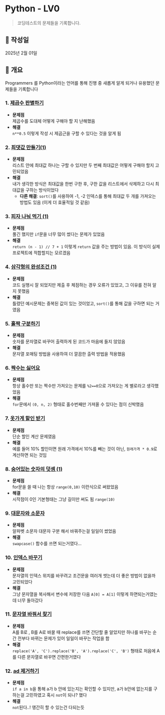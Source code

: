 # Python - LV0

> 코딩테스트의 문제들을 기록합니다.

## 📅 작성일

2025년 2월 01일

## 📝 개요

Programmers 를 Python이라는 언어를 통해 진행 중 새롭게 알게 되거나 유용했던 문제들을 기록합니다

### 1. [제곱수 판별하기](https://school.programmers.co.kr/learn/courses/30/lessons/120909)

- **문제점**  
  제곱수를 도대체 어떻게 구해야 할 지 난해했음
- **해결**  
  `n**0.5` 이렇게 작성 시 제곱근을 구할 수 있다는 것을 알게 됨

### 2. [최댓값 만들기(1)](https://school.programmers.co.kr/learn/courses/30/lessons/120847)

- **문제점**  
  리스트 안에 최대값 하나는 구할 수 있지만 두 번째 최대값은 어떻게 구해야 할지 고민되었음
- **해결**  
  내가 생각한 방식은 최대값을 한번 구한 후, 구한 값을 리스트에서 삭제하고 다시 최대값을 구하는 방식이었다
  - **다른 해결**: `sort()`를 사용하여 -1, -2 인덱스를 통해 최대값 두 개를 가져오는 방법도 있음 (이게 더 효율적일 것 같음)

### 3. [피자 나눠 먹기 (1)](https://school.programmers.co.kr/learn/courses/30/lessons/120814)

- **문제점**  
  풀긴 했지만 `if`문을 너무 많이 썼다는 문제가 있었음
- **해결**  
  `return (n - 1) // 7 + 1` 이렇게 `return` 값을 주는 방법이 있음. 이 방식이 실제 프로젝트에 적합할지는 모르겠음

### 4. [삼각형의 완성조건 (1)](https://school.programmers.co.kr/learn/courses/30/lessons/120889)

- **문제점**  
  코드 실행시 잘 되었지만 제출 후 체점하는 경우 오류가 있었고, 그 이유를 전혀 알지 못했음
- **해결**  
  틀렸던 예시문제는 중복된 값이 있는 것이었고, `sort()`를 통해 값을 구하면 되는 거였음

### 5. [홀짝 구분하기](https://school.programmers.co.kr/learn/courses/30/lessons/181944)

- **문제점**  
  숫자를 문자열로 바꾸어 출력하게 된 코드가 마음에 들지 않았음
- **해결**  
  문자열 포매팅 방법을 사용하여 더 깔끔한 출력 방법을 적용했음

### 6. [짝수는 싫어요](https://school.programmers.co.kr/learn/courses/30/lessons/120813)

- **문제점**  
  항상 홀수만 또는 짝수만 가져오는 문제를 `%2==0`으로 가져오는 게 별로라고 생각했었음
- **해결**  
  `for`문에서 `(0, n, 2)` 형태로 홀수번째만 가져올 수 있다는 점이 신박했음

### 7. [옷가게 할인 받기](https://school.programmers.co.kr/learn/courses/30/lessons/120818)

- **문제점**  
  단순 할인 계산 문제였음
- **해결**  
  예를 들어 10% 할인이면 원래 가격에서 10%를 빼는 것이 아닌, `원래가격 * 0.9`로 계산하면 되는 것임

### 8. [숨어있는 숫자의 덧셈 (1)](https://school.programmers.co.kr/learn/courses/30/lessons/120851)

- **문제점**  
  for문을 쓸 때 나는 항상 `range(0,10)` 이런식으로 써왔었음
- **해결**  
  시작점이 0인 기본형태는 그냥 길이만 써도 됨 `range(10)`

### 9. [대문자와 소문자](https://school.programmers.co.kr/learn/courses/30/lessons/120893)

- **문제점**  
  알파벳 소문자 대문자 구분 해서 바꿔주는걸 일일이 썼었음
- **해결**  
  `swapcase()` 함수를 쓰면 되는거였다...

### 10. [인덱스 바꾸기](https://school.programmers.co.kr/learn/courses/30/lessons/120895)

- **문제점**  
  문자열의 인덱스 위치를 바꾸려고 조건문을 여러개 썻는데 더 좋은 방법이 없을까 고민되었다
- **해결**  
  그냥 문자열을 복사해서 변수에 저장한 다음 `A[0] = A[1]` 이렇게 하면되는거였는데 너무 돌아갔다

### 11. [문자열 바꿔서 찾기](https://school.programmers.co.kr/learn/courses/30/lessons/181864)

- **문제점**  
  A를 B로 , B를 A로 바꿀 때 replace를 쓰면 간단할 줄 알았지만 하나를 바꾸는 순간 전부다 바뀌는 문제가 있어 일일이 바꾸는 작업을 함
- **해결**  
  `replace('A', 'C').replace('B', 'A').replace('C', 'B')` 형태로 처음에 A를 다른 문자열로 바꾸면 간편한거였다

### 12. [ad 제거하기](https://school.programmers.co.kr/learn/courses/30/lessons/181870)

- **문제점**  
  `if a in b`을 통해 a가 b 안에 있는지는 확인할 수 있지만, a가 b안에 없는지를 구하는걸 고민하였고 혹시 `not`이 되나? 했다
- **해결**  
  `not`된다..! 앵간히 할 수 있는건 다되는듯
